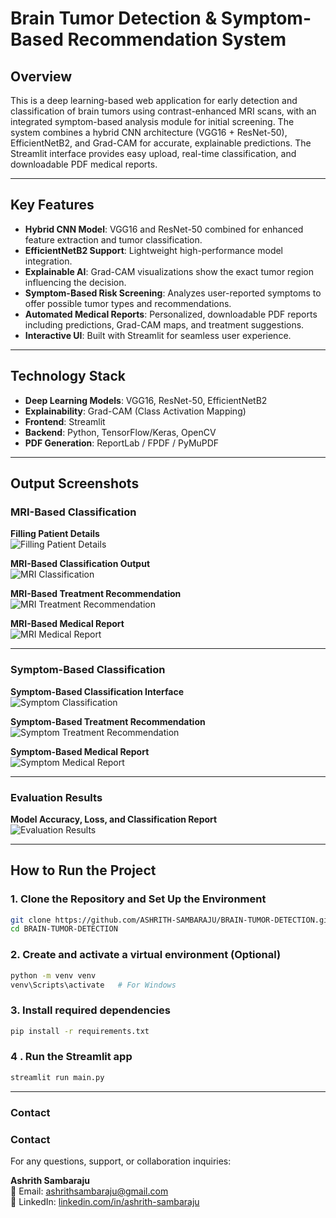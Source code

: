 # Brain Tumor Detection & Symptom-Based Recommendation System

## Overview  
This is a deep learning-based web application for early detection and classification of brain tumors using contrast-enhanced MRI scans, with an integrated symptom-based analysis module for initial screening. The system combines a hybrid CNN architecture (VGG16 + ResNet-50), EfficientNetB2, and Grad-CAM for accurate, explainable predictions. The Streamlit interface provides easy upload, real-time classification, and downloadable PDF medical reports.

---

## Key Features  

- **Hybrid CNN Model**: VGG16 and ResNet-50 combined for enhanced feature extraction and tumor classification.  
- **EfficientNetB2 Support**: Lightweight high-performance model integration.  
- **Explainable AI**: Grad-CAM visualizations show the exact tumor region influencing the decision.  
- **Symptom-Based Risk Screening**: Analyzes user-reported symptoms to offer possible tumor types and recommendations.  
- **Automated Medical Reports**: Personalized, downloadable PDF reports including predictions, Grad-CAM maps, and treatment suggestions.  
- **Interactive UI**: Built with Streamlit for seamless user experience.

---

## Technology Stack  

- **Deep Learning Models**: VGG16, ResNet-50, EfficientNetB2  
- **Explainability**: Grad-CAM (Class Activation Mapping)  
- **Frontend**: Streamlit  
- **Backend**: Python, TensorFlow/Keras, OpenCV  
- **PDF Generation**: ReportLab / FPDF / PyMuPDF  

---

## Output Screenshots

### MRI-Based Classification

**Filling Patient Details**  
![Filling Patient Details](data/outputs/filling_patient%20details.jpg)

**MRI-Based Classification Output**  
![MRI Classification](data/outputs/mri_based_classification.jpg)

**MRI-Based Treatment Recommendation**  
![MRI Treatment Recommendation](data/outputs/mri_based_treatment_recommedation.jpg)

**MRI-Based Medical Report**  
![MRI Medical Report](data/outputs/mri_based_medicalreport.png)

---

### Symptom-Based Classification

**Symptom-Based Classification Interface**  
![Symptom Classification](data/outputs/symptom_based_classification.jpg)

**Symptom-Based Treatment Recommendation**  
![Symptom Treatment Recommendation](data/outputs/symptom_based_treatment_recommendation.jpg)

**Symptom-Based Medical Report**  
![Symptom Medical Report](data/outputs/symptom_based_medicalreport.png)

---

### Evaluation Results

**Model Accuracy, Loss, and Classification Report**  
![Evaluation Results](data/outputs/evaluation_results.png)

---

## How to Run the Project

### 1. Clone the Repository and Set Up the Environment

```bash
git clone https://github.com/ASHRITH-SAMBARAJU/BRAIN-TUMOR-DETECTION.git
cd BRAIN-TUMOR-DETECTION
```

### 2. Create and activate a virtual environment (Optional)
```bash
python -m venv venv
venv\Scripts\activate   # For Windows
```
### 3. Install required dependencies
```bash
pip install -r requirements.txt
```
### 4 . Run the Streamlit app
```bash
streamlit run main.py
```
---

### Contact

### Contact

For any questions, support, or collaboration inquiries:

**Ashrith Sambaraju**  
📧 Email: ashrithsambaraju@gmail.com  
🔗 LinkedIn: [linkedin.com/in/ashrith-sambaraju](https://www.linkedin.com/in/ashrith-sambaraju)





